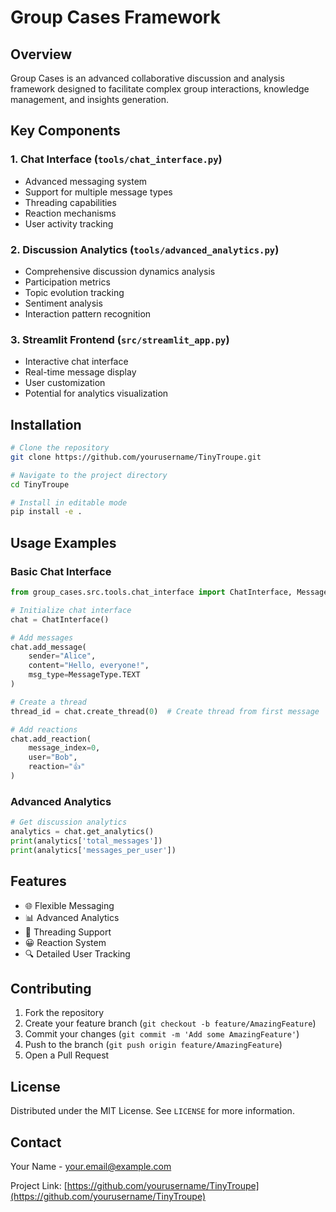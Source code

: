 # Group Cases Framework

## Overview

Group Cases is an advanced collaborative discussion and analysis framework designed to facilitate complex group interactions, knowledge management, and insights generation.

## Key Components

### 1. Chat Interface (`tools/chat_interface.py`)
- Advanced messaging system
- Support for multiple message types
- Threading capabilities
- Reaction mechanisms
- User activity tracking

### 2. Discussion Analytics (`tools/advanced_analytics.py`)
- Comprehensive discussion dynamics analysis
- Participation metrics
- Topic evolution tracking
- Sentiment analysis
- Interaction pattern recognition

### 3. Streamlit Frontend (`src/streamlit_app.py`)
- Interactive chat interface
- Real-time message display
- User customization
- Potential for analytics visualization

## Installation

```bash
# Clone the repository
git clone https://github.com/yourusername/TinyTroupe.git

# Navigate to the project directory
cd TinyTroupe

# Install in editable mode
pip install -e .
```

## Usage Examples

### Basic Chat Interface

```python
from group_cases.src.tools.chat_interface import ChatInterface, MessageType

# Initialize chat interface
chat = ChatInterface()

# Add messages
chat.add_message(
    sender="Alice", 
    content="Hello, everyone!", 
    msg_type=MessageType.TEXT
)

# Create a thread
thread_id = chat.create_thread(0)  # Create thread from first message

# Add reactions
chat.add_reaction(
    message_index=0, 
    user="Bob", 
    reaction="👍"
)
```

### Advanced Analytics

```python
# Get discussion analytics
analytics = chat.get_analytics()
print(analytics['total_messages'])
print(analytics['messages_per_user'])
```

## Features

- 🌐 Flexible Messaging
- 📊 Advanced Analytics
- 🧵 Threading Support
- 😀 Reaction System
- 🔍 Detailed User Tracking

## Contributing

1. Fork the repository
2. Create your feature branch (`git checkout -b feature/AmazingFeature`)
3. Commit your changes (`git commit -m 'Add some AmazingFeature'`)
4. Push to the branch (`git push origin feature/AmazingFeature`)
5. Open a Pull Request

## License

Distributed under the MIT License. See `LICENSE` for more information.

## Contact

Your Name - your.email@example.com

Project Link: [https://github.com/yourusername/TinyTroupe](https://github.com/yourusername/TinyTroupe)
